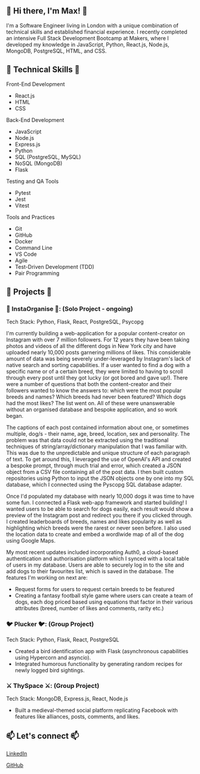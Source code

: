 ## 👋 Hi there, I'm Max! 👋

I'm a Software Engineer living in London with a unique combination of technical skills and established financial experience. I recently completed an intensive Full Stack Development Bootcamp at Makers, where I developed my knowledge in JavaScript, Python, React.js, Node.js, MongoDB, PostgreSQL, HTML, and CSS. 

<!--
**maxjoseph22/maxjoseph22** is a ✨ _special_ ✨ repository because its `README.md` (this file) appears on your GitHub profile.

Here are some ideas to get you started:

- 🔭 I’m currently working on ...
- 🌱 I’m currently learning ...
- 👯 I’m looking to collaborate on ...
- 🤔 I’m looking for help with ...
- 💬 Ask me about ...
- 📫 How to reach me: ...
- 😄 Pronouns: ...
- ⚡ Fun fact: ...
-->

## 🔧 Technical Skills 🔧

Front-End Development
- React.js
- HTML
- CSS

Back-End Development
- JavaScript
- Node.js
- Express.js
- Python
- SQL (PostgreSQL, MySQL)
- NoSQL (MongoDB)
- Flask
  
Testing and QA Tools
- Pytest
- Jest
- Vitest
  
Tools and Practices
- Git
- GitHub
- Docker
- Command Line
- VS Code
- Agile
- Test-Driven Development (TDD)
- Pair Programming

## 🔭 Projects 🔭

### 🐶 InstaOrganise 🐶: (Solo Project - ongoing)
Tech Stack: Python, Flask, React, PostgreSQL, Psycopg

I'm currently building a web-application for a popular content-creator on Instagram with over 7 million followers. For 12 years they have been taking photos and videos of all the different dogs in New York city and have uploaded nearly 10,000 posts garnering millions of likes. This considerable amount of data was being severely under-leveraged by Instagram's lack of native search and sorting capabilities. If a user wanted to find a dog with a specific name or of a certain breed, they were limited to having to scroll through every post until they got lucky (or got bored and gave up!). There were a number of questions that both the content-creator and their followers wanted to know the answers to: which were the most popular breeds and names? Which breeds had never been featured? Which dogs had the most likes? The list went on. All of these were unanswerable without an organised database and bespoke application, and so work began.

The captions of each post contained information about one, or sometimes multiple, dog/s - their name, age, breed, location, sex and personality. The problem was that data could not be extracted using the traditional techniques of string/array/dictionary manipulation that I was familiar with. This was due to the unpredictable and unique structure of each paragraph of text. To get around this, I leveraged the use of OpenAI's API and created a bespoke prompt, through much trial and error, which created a JSON object from a CSV file containing all of the post data. I then built custom repositories using Python to input the JSON objects one by one into my SQL database, which I connected using the Pyscopg SQL database adapter. 

Once I'd populated my database with nearly 10,000 dogs it was time to have some fun. I connected a Flask web-app framework and started building! I wanted users to be able to search for dogs easily, each result would show a preview of the Instagram post and redirect you there if you clicked through. I created leaderboards of breeds, names and likes popularity as well as highlighting which breeds were the rarest or never seen before. I also used the location data to create and embed a wordlwide map of all of the dog using Google Maps. 

My most recent updates included incorporating Auth0, a cloud-based authentication and authorisation platform which I synced with a local table of users in my database. Users are able to securely log in to the site and add dogs to their favourites list, which is saved in the database. The features I'm working on next are:
- Request forms for users to request certain breeds to be featured
- Creating a fantasy football style game where users can create a team of dogs, each dog priced based using equations that factor in their various attributes (breed, number of likes and comments, rarity etc.)


### 🐦 Plucker 🐦: (Group Project)
Tech Stack: Python, Flask, React, PostgreSQL

- Created a bird identification app with Flask (asynchronous capabilities using Hypercorn and asyncio).
- Integrated humorous functionality by generating random recipes for newly logged bird sightings.

### ⚔ ThySpace ⚔: (Group Project)
Tech Stack: MongoDB, Express.js, React, Node.js

- Built a medieval-themed social platform replicating Facebook with features like alliances, posts, comments, and likes.

## 📫 Let's connect 📫
[LinkedIn](https://www.linkedin.com/in/max-joseph-a29666225/)

[GitHub](https://github.com/maxjoseph22)
